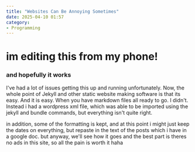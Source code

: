 ```yaml
---
title: "Websites Can Be Annoying Sometimes"
date: 2025-04-10 01:57
category:
- Programming
---
```


# im editing this from my phone!
### and hopefully it works

I've had a lot of issues getting this up and running unfortunately. Now, the whole point of Jekyll and other static website making software is that its easy. And it is easy. When you have markdown files all ready to go. I didn't. Instead i had a wordpress xml file, which was able to be imported using the jekyll and bundle commands, but everything isn't quite right.

in addition, some of the formatting is kept, and at this point i might just keep the dates on everything, but repaste in the text of the posts which i have in a google doc. but anyway, we'll see how it goes and the best part is theres no ads in this site, so all the pain is worth it haha
